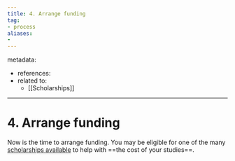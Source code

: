 ```yaml
---
title: 4. Arrange funding
tag:
- process
aliases:
- 
---
```


metadata:
- references:
- related to:
	- [[Scholarships]]
---

# 4. Arrange funding

Now is the time to arrange funding. You may be eligible for one of the many [scholarships available](https://study-uk.britishcouncil.org/options/scholarships-financial-support) to help with ==the cost of your studies==.
